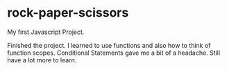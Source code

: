 # rock-paper-scissors
My first Javascript Project.

Finished the project. I learned to use functions and also how to think of function scopes.
Conditional Statements gave me a bit of a headache.
Still have a lot more to learn. 
